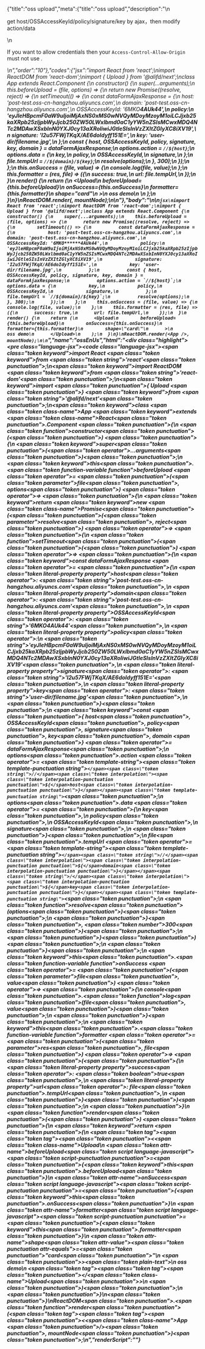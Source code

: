 {"title":"oss upload","meta":{"title":"oss upload","description":"\n<p>get host/OSSAccessKeyId/policy/signature/key by ajax，then modify action/data</p>\n<p>If you want to allow credentials then your <code>Access-Control-Allow-Origin</code> must not use <code>*</code>.</p>\n","order":"10"},"codes":{"jsx":"import React from 'react';\nimport ReactDOM from 'react-dom';\nimport { Upload } from '@alifd/next';\nclass App extends React.Component {\n  constructor() {\n    super(...arguments);\n    this.beforeUpload = (file, options) => {\n      return new Promise((resolve, reject) => {\n        setTimeout(() => {\n          const dataFormAjaxResponse = {\n            host: 'post-test.oss-cn-hangzhou.aliyuncs.com',\n            domain: 'post-test.oss-cn-hangzhou.aliyuncs.com',\n            OSSAccessKeyId: '6MKO******4AUk44',\n            policy:\n              'eyJleHBpcmF0aW9uIjoiMjAxNS0xMS0wNVQyMDoyMzoyM1oiLCJjxb25kaXRpb25zIjpbWyJjcb250ZW50LWxlbmd0aC1yYW5nZSIsMCwxMDQ4NTc2MDAwXSxbInN0YXJ0cy13aXRoIiwiJGtleSIsInVzZXItZGlyXC8iXV19',\n            signature: 'I2u57FWjTKqX/AE6doIdyff151E=',\n            key: 'user-dir/filename.jpg',\n          };\n          const { host, OSSAccessKeyId, policy, signature, key, domain } = dataFormAjaxResponse;\n          options.action = `//${host}`;\n          options.data = {\n            key,\n            policy,\n            OSSAccessKeyId,\n            signature,\n          };\n          file.tempUrl = `//${domain}/${key}`;\n          resolve(options);\n        }, 300);\n      });\n    };\n    this.onSuccess = (file, value) => {\n      console.log(file, value);\n    };\n    this.formatter = (res, file) => ({\n      success: true,\n      url: file.tempUrl,\n    });\n  }\n  render() {\n    return (\n      <Upload\n        beforeUpload={this.beforeUpload}\n        onSuccess={this.onSuccess}\n        formatter={this.formatter}\n        shape=\"card\"\n      >\n        oss demo\n      </Upload>\n    );\n  }\n}\nReactDOM.render(<App />, mountNode);\n\n"},"body":"\n\n````jsx\nimport React from 'react';\nimport ReactDOM from 'react-dom';\nimport { Upload } from '@alifd/next';\nclass App extends React.Component {\n  constructor() {\n    super(...arguments);\n    this.beforeUpload = (file, options) => {\n      return new Promise((resolve, reject) => {\n        setTimeout(() => {\n          const dataFormAjaxResponse = {\n            host: 'post-test.oss-cn-hangzhou.aliyuncs.com',\n            domain: 'post-test.oss-cn-hangzhou.aliyuncs.com',\n            OSSAccessKeyId: '6MKO******4AUk44',\n            policy:\n              'eyJleHBpcmF0aW9uIjoiMjAxNS0xMS0wNVQyMDoyMzoyM1oiLCJjxb25kaXRpb25zIjpbWyJjcb250ZW50LWxlbmd0aC1yYW5nZSIsMCwxMDQ4NTc2MDAwXSxbInN0YXJ0cy13aXRoIiwiJGtleSIsInVzZXItZGlyXC8iXV19',\n            signature: 'I2u57FWjTKqX/AE6doIdyff151E=',\n            key: 'user-dir/filename.jpg',\n          };\n          const { host, OSSAccessKeyId, policy, signature, key, domain } = dataFormAjaxResponse;\n          options.action = `//${host}`;\n          options.data = {\n            key,\n            policy,\n            OSSAccessKeyId,\n            signature,\n          };\n          file.tempUrl = `//${domain}/${key}`;\n          resolve(options);\n        }, 300);\n      });\n    };\n    this.onSuccess = (file, value) => {\n      console.log(file, value);\n    };\n    this.formatter = (res, file) => ({\n      success: true,\n      url: file.tempUrl,\n    });\n  }\n  render() {\n    return (\n      <Upload\n        beforeUpload={this.beforeUpload}\n        onSuccess={this.onSuccess}\n        formatter={this.formatter}\n        shape=\"card\"\n      >\n        oss demo\n      </Upload>\n    );\n  }\n}\nReactDOM.render(<App />, mountNode);\n\n````","name":"ossEnUs","html":"<script>(function(){var __create = Object.create;\nvar __defProp = Object.defineProperty;\nvar __getOwnPropDesc = Object.getOwnPropertyDescriptor;\nvar __getOwnPropNames = Object.getOwnPropertyNames;\nvar __getProtoOf = Object.getPrototypeOf;\nvar __hasOwnProp = Object.prototype.hasOwnProperty;\nvar __copyProps = (to, from, except, desc) => {\n  if (from && typeof from === \"object\" || typeof from === \"function\") {\n    for (let key of __getOwnPropNames(from))\n      if (!__hasOwnProp.call(to, key) && key !== except)\n        __defProp(to, key, { get: () => from[key], enumerable: !(desc = __getOwnPropDesc(from, key)) || desc.enumerable });\n  }\n  return to;\n};\nvar __toESM = (mod, isNodeMode, target) => (target = mod != null ? __create(__getProtoOf(mod)) : {}, __copyProps(\n  // If the importer is in node compatibility mode or this is not an ESM\n  // file that has been converted to a CommonJS file using a Babel-\n  // compatible transform (i.e. \"__esModule\" has not been set), then set\n  // \"default\" to the CommonJS \"module.exports\" for node compatibility.\n  isNodeMode || !mod || !mod.__esModule ? __defProp(target, \"default\", { value: mod, enumerable: true }) : target,\n  mod\n));\nvar import_react = __toESM(require(\"react\"));\nvar import_react_dom = __toESM(require(\"react-dom\"));\nvar import_next = require(\"@alifd/next\");\nclass App extends import_react.default.Component {\n  constructor() {\n    super(...arguments);\n    this.beforeUpload = (file, options) => {\n      return new Promise((resolve, reject) => {\n        setTimeout(() => {\n          const dataFormAjaxResponse = {\n            host: \"post-test.oss-cn-hangzhou.aliyuncs.com\",\n            domain: \"post-test.oss-cn-hangzhou.aliyuncs.com\",\n            OSSAccessKeyId: \"6MKO******4AUk44\",\n            policy: \"eyJleHBpcmF0aW9uIjoiMjAxNS0xMS0wNVQyMDoyMzoyM1oiLCJjxb25kaXRpb25zIjpbWyJjcb250ZW50LWxlbmd0aC1yYW5nZSIsMCwxMDQ4NTc2MDAwXSxbInN0YXJ0cy13aXRoIiwiJGtleSIsInVzZXItZGlyXC8iXV19\",\n            signature: \"I2u57FWjTKqX/AE6doIdyff151E=\",\n            key: \"user-dir/filename.jpg\"\n          };\n          const { host, OSSAccessKeyId, policy, signature, key, domain } = dataFormAjaxResponse;\n          options.action = `//${host}`;\n          options.data = {\n            key,\n            policy,\n            OSSAccessKeyId,\n            signature\n          };\n          file.tempUrl = `//${domain}/${key}`;\n          resolve(options);\n        }, 300);\n      });\n    };\n    this.onSuccess = (file, value) => {\n      console.log(file, value);\n    };\n    this.formatter = (res, file) => ({\n      success: true,\n      url: file.tempUrl\n    });\n  }\n  render() {\n    return /* @__PURE__ */ import_react.default.createElement(\n      import_next.Upload,\n      {\n        beforeUpload: this.beforeUpload,\n        onSuccess: this.onSuccess,\n        formatter: this.formatter,\n        shape: \"card\"\n      },\n      \"oss demo\"\n    );\n  }\n}\nimport_react_dom.default.render(/* @__PURE__ */ import_react.default.createElement(App, null), mountNode);\n})()</script><div class=\"highlight\"><pre class=\"language-jsx\"><code class=\"language-jsx\"><span class=\"token keyword\">import</span> React <span class=\"token keyword\">from</span> <span class=\"token string\">'react'</span><span class=\"token punctuation\">;</span>\n<span class=\"token keyword\">import</span> ReactDOM <span class=\"token keyword\">from</span> <span class=\"token string\">'react-dom'</span><span class=\"token punctuation\">;</span>\n<span class=\"token keyword\">import</span> <span class=\"token punctuation\">{</span> Upload <span class=\"token punctuation\">}</span> <span class=\"token keyword\">from</span> <span class=\"token string\">'@alifd/next'</span><span class=\"token punctuation\">;</span>\n<span class=\"token keyword\">class</span> <span class=\"token class-name\">App</span> <span class=\"token keyword\">extends</span> <span class=\"token class-name\">React<span class=\"token punctuation\">.</span>Component</span> <span class=\"token punctuation\">{</span>\n  <span class=\"token function\">constructor</span><span class=\"token punctuation\">(</span><span class=\"token punctuation\">)</span> <span class=\"token punctuation\">{</span>\n    <span class=\"token keyword\">super</span><span class=\"token punctuation\">(</span><span class=\"token operator\">...</span>arguments<span class=\"token punctuation\">)</span><span class=\"token punctuation\">;</span>\n    <span class=\"token keyword\">this</span><span class=\"token punctuation\">.</span><span class=\"token function-variable function\">beforeUpload</span> <span class=\"token operator\">=</span> <span class=\"token punctuation\">(</span><span class=\"token parameter\">file<span class=\"token punctuation\">,</span> options</span><span class=\"token punctuation\">)</span> <span class=\"token operator\">=></span> <span class=\"token punctuation\">{</span>\n      <span class=\"token keyword\">return</span> <span class=\"token keyword\">new</span> <span class=\"token class-name\">Promise</span><span class=\"token punctuation\">(</span><span class=\"token punctuation\">(</span><span class=\"token parameter\">resolve<span class=\"token punctuation\">,</span> reject</span><span class=\"token punctuation\">)</span> <span class=\"token operator\">=></span> <span class=\"token punctuation\">{</span>\n        <span class=\"token function\">setTimeout</span><span class=\"token punctuation\">(</span><span class=\"token punctuation\">(</span><span class=\"token punctuation\">)</span> <span class=\"token operator\">=></span> <span class=\"token punctuation\">{</span>\n          <span class=\"token keyword\">const</span> dataFormAjaxResponse <span class=\"token operator\">=</span> <span class=\"token punctuation\">{</span>\n            <span class=\"token literal-property property\">host</span><span class=\"token operator\">:</span> <span class=\"token string\">'post-test.oss-cn-hangzhou.aliyuncs.com'</span><span class=\"token punctuation\">,</span>\n            <span class=\"token literal-property property\">domain</span><span class=\"token operator\">:</span> <span class=\"token string\">'post-test.oss-cn-hangzhou.aliyuncs.com'</span><span class=\"token punctuation\">,</span>\n            <span class=\"token literal-property property\">OSSAccessKeyId</span><span class=\"token operator\">:</span> <span class=\"token string\">'6MKO******4AUk44'</span><span class=\"token punctuation\">,</span>\n            <span class=\"token literal-property property\">policy</span><span class=\"token operator\">:</span>\n              <span class=\"token string\">'eyJleHBpcmF0aW9uIjoiMjAxNS0xMS0wNVQyMDoyMzoyM1oiLCJjxb25kaXRpb25zIjpbWyJjcb250ZW50LWxlbmd0aC1yYW5nZSIsMCwxMDQ4NTc2MDAwXSxbInN0YXJ0cy13aXRoIiwiJGtleSIsInVzZXItZGlyXC8iXV19'</span><span class=\"token punctuation\">,</span>\n            <span class=\"token literal-property property\">signature</span><span class=\"token operator\">:</span> <span class=\"token string\">'I2u57FWjTKqX/AE6doIdyff151E='</span><span class=\"token punctuation\">,</span>\n            <span class=\"token literal-property property\">key</span><span class=\"token operator\">:</span> <span class=\"token string\">'user-dir/filename.jpg'</span><span class=\"token punctuation\">,</span>\n          <span class=\"token punctuation\">}</span><span class=\"token punctuation\">;</span>\n          <span class=\"token keyword\">const</span> <span class=\"token punctuation\">{</span> host<span class=\"token punctuation\">,</span> OSSAccessKeyId<span class=\"token punctuation\">,</span> policy<span class=\"token punctuation\">,</span> signature<span class=\"token punctuation\">,</span> key<span class=\"token punctuation\">,</span> domain <span class=\"token punctuation\">}</span> <span class=\"token operator\">=</span> dataFormAjaxResponse<span class=\"token punctuation\">;</span>\n          options<span class=\"token punctuation\">.</span>action <span class=\"token operator\">=</span> <span class=\"token template-string\"><span class=\"token template-punctuation string\">`</span><span class=\"token string\">//</span><span class=\"token interpolation\"><span class=\"token interpolation-punctuation punctuation\">${</span>host<span class=\"token interpolation-punctuation punctuation\">}</span></span><span class=\"token template-punctuation string\">`</span></span><span class=\"token punctuation\">;</span>\n          options<span class=\"token punctuation\">.</span>data <span class=\"token operator\">=</span> <span class=\"token punctuation\">{</span>\n            key<span class=\"token punctuation\">,</span>\n            policy<span class=\"token punctuation\">,</span>\n            OSSAccessKeyId<span class=\"token punctuation\">,</span>\n            signature<span class=\"token punctuation\">,</span>\n          <span class=\"token punctuation\">}</span><span class=\"token punctuation\">;</span>\n          file<span class=\"token punctuation\">.</span>tempUrl <span class=\"token operator\">=</span> <span class=\"token template-string\"><span class=\"token template-punctuation string\">`</span><span class=\"token string\">//</span><span class=\"token interpolation\"><span class=\"token interpolation-punctuation punctuation\">${</span>domain<span class=\"token interpolation-punctuation punctuation\">}</span></span><span class=\"token string\">/</span><span class=\"token interpolation\"><span class=\"token interpolation-punctuation punctuation\">${</span>key<span class=\"token interpolation-punctuation punctuation\">}</span></span><span class=\"token template-punctuation string\">`</span></span><span class=\"token punctuation\">;</span>\n          <span class=\"token function\">resolve</span><span class=\"token punctuation\">(</span>options<span class=\"token punctuation\">)</span><span class=\"token punctuation\">;</span>\n        <span class=\"token punctuation\">}</span><span class=\"token punctuation\">,</span> <span class=\"token number\">300</span><span class=\"token punctuation\">)</span><span class=\"token punctuation\">;</span>\n      <span class=\"token punctuation\">}</span><span class=\"token punctuation\">)</span><span class=\"token punctuation\">;</span>\n    <span class=\"token punctuation\">}</span><span class=\"token punctuation\">;</span>\n    <span class=\"token keyword\">this</span><span class=\"token punctuation\">.</span><span class=\"token function-variable function\">onSuccess</span> <span class=\"token operator\">=</span> <span class=\"token punctuation\">(</span><span class=\"token parameter\">file<span class=\"token punctuation\">,</span> value</span><span class=\"token punctuation\">)</span> <span class=\"token operator\">=></span> <span class=\"token punctuation\">{</span>\n      console<span class=\"token punctuation\">.</span><span class=\"token function\">log</span><span class=\"token punctuation\">(</span>file<span class=\"token punctuation\">,</span> value<span class=\"token punctuation\">)</span><span class=\"token punctuation\">;</span>\n    <span class=\"token punctuation\">}</span><span class=\"token punctuation\">;</span>\n    <span class=\"token keyword\">this</span><span class=\"token punctuation\">.</span><span class=\"token function-variable function\">formatter</span> <span class=\"token operator\">=</span> <span class=\"token punctuation\">(</span><span class=\"token parameter\">res<span class=\"token punctuation\">,</span> file</span><span class=\"token punctuation\">)</span> <span class=\"token operator\">=></span> <span class=\"token punctuation\">(</span><span class=\"token punctuation\">{</span>\n      <span class=\"token literal-property property\">success</span><span class=\"token operator\">:</span> <span class=\"token boolean\">true</span><span class=\"token punctuation\">,</span>\n      <span class=\"token literal-property property\">url</span><span class=\"token operator\">:</span> file<span class=\"token punctuation\">.</span>tempUrl<span class=\"token punctuation\">,</span>\n    <span class=\"token punctuation\">}</span><span class=\"token punctuation\">)</span><span class=\"token punctuation\">;</span>\n  <span class=\"token punctuation\">}</span>\n  <span class=\"token function\">render</span><span class=\"token punctuation\">(</span><span class=\"token punctuation\">)</span> <span class=\"token punctuation\">{</span>\n    <span class=\"token keyword\">return</span> <span class=\"token punctuation\">(</span>\n      <span class=\"token tag\"><span class=\"token tag\"><span class=\"token punctuation\">&lt;</span><span class=\"token class-name\">Upload</span></span>\n        <span class=\"token attr-name\">beforeUpload</span><span class=\"token script language-javascript\"><span class=\"token script-punctuation punctuation\">=</span><span class=\"token punctuation\">{</span><span class=\"token keyword\">this</span><span class=\"token punctuation\">.</span>beforeUpload<span class=\"token punctuation\">}</span></span>\n        <span class=\"token attr-name\">onSuccess</span><span class=\"token script language-javascript\"><span class=\"token script-punctuation punctuation\">=</span><span class=\"token punctuation\">{</span><span class=\"token keyword\">this</span><span class=\"token punctuation\">.</span>onSuccess<span class=\"token punctuation\">}</span></span>\n        <span class=\"token attr-name\">formatter</span><span class=\"token script language-javascript\"><span class=\"token script-punctuation punctuation\">=</span><span class=\"token punctuation\">{</span><span class=\"token keyword\">this</span><span class=\"token punctuation\">.</span>formatter<span class=\"token punctuation\">}</span></span>\n        <span class=\"token attr-name\">shape</span><span class=\"token attr-value\"><span class=\"token punctuation attr-equals\">=</span><span class=\"token punctuation\">\"</span>card<span class=\"token punctuation\">\"</span></span>\n      <span class=\"token punctuation\">></span></span><span class=\"token plain-text\">\n        oss demo\n      </span><span class=\"token tag\"><span class=\"token tag\"><span class=\"token punctuation\">&lt;/</span><span class=\"token class-name\">Upload</span></span><span class=\"token punctuation\">></span></span>\n    <span class=\"token punctuation\">)</span><span class=\"token punctuation\">;</span>\n  <span class=\"token punctuation\">}</span>\n<span class=\"token punctuation\">}</span>\nReactDOM<span class=\"token punctuation\">.</span><span class=\"token function\">render</span><span class=\"token punctuation\">(</span><span class=\"token tag\"><span class=\"token tag\"><span class=\"token punctuation\">&lt;</span><span class=\"token class-name\">App</span></span> <span class=\"token punctuation\">/></span></span><span class=\"token punctuation\">,</span> mountNode<span class=\"token punctuation\">)</span><span class=\"token punctuation\">;</span>\n</code></pre></div>","renderScript":"<script>(function(){var __create = Object.create;\nvar __defProp = Object.defineProperty;\nvar __getOwnPropDesc = Object.getOwnPropertyDescriptor;\nvar __getOwnPropNames = Object.getOwnPropertyNames;\nvar __getProtoOf = Object.getPrototypeOf;\nvar __hasOwnProp = Object.prototype.hasOwnProperty;\nvar __copyProps = (to, from, except, desc) => {\n  if (from && typeof from === \"object\" || typeof from === \"function\") {\n    for (let key of __getOwnPropNames(from))\n      if (!__hasOwnProp.call(to, key) && key !== except)\n        __defProp(to, key, { get: () => from[key], enumerable: !(desc = __getOwnPropDesc(from, key)) || desc.enumerable });\n  }\n  return to;\n};\nvar __toESM = (mod, isNodeMode, target) => (target = mod != null ? __create(__getProtoOf(mod)) : {}, __copyProps(\n  // If the importer is in node compatibility mode or this is not an ESM\n  // file that has been converted to a CommonJS file using a Babel-\n  // compatible transform (i.e. \"__esModule\" has not been set), then set\n  // \"default\" to the CommonJS \"module.exports\" for node compatibility.\n  isNodeMode || !mod || !mod.__esModule ? __defProp(target, \"default\", { value: mod, enumerable: true }) : target,\n  mod\n));\nvar import_react_live = require(\"react-live\");\nvar import_next = require(\"@alifd/next\");\nvar import_react = __toESM(require(\"react\"));\nvar import_react_dom = __toESM(require(\"react-dom\"));\nvar import_next2 = require(\"@alifd/next\");\nwindow.demoNames.push(\"ossEnUs\");\nwindow.ossEnUsRenderScript = function ossEnUsRenderScript2(liveDemo) {\n  var mountNode = document.getElementById(\"ossEnUs-mount\");\n  if (liveDemo === \"false\") {\n    document.getElementById(\"ossEnUs-body\").innerHTML = `<pre class=\"language-jsx\"><code class=\"language-jsx\"><span class=\"token keyword\">import</span> React <span class=\"token keyword\">from</span> <span class=\"token string\">'react'</span><span class=\"token punctuation\">;</span>\n<span class=\"token keyword\">import</span> ReactDOM <span class=\"token keyword\">from</span> <span class=\"token string\">'react-dom'</span><span class=\"token punctuation\">;</span>\n<span class=\"token keyword\">import</span> <span class=\"token punctuation\">{</span> Upload <span class=\"token punctuation\">}</span> <span class=\"token keyword\">from</span> <span class=\"token string\">'@alifd/next'</span><span class=\"token punctuation\">;</span>\n<span class=\"token keyword\">class</span> <span class=\"token class-name\">App</span> <span class=\"token keyword\">extends</span> <span class=\"token class-name\">React<span class=\"token punctuation\">.</span>Component</span> <span class=\"token punctuation\">{</span>\n  <span class=\"token function\">constructor</span><span class=\"token punctuation\">(</span><span class=\"token punctuation\">)</span> <span class=\"token punctuation\">{</span>\n    <span class=\"token keyword\">super</span><span class=\"token punctuation\">(</span><span class=\"token operator\">...</span>arguments<span class=\"token punctuation\">)</span><span class=\"token punctuation\">;</span>\n    <span class=\"token keyword\">this</span><span class=\"token punctuation\">.</span><span class=\"token function-variable function\">beforeUpload</span> <span class=\"token operator\">=</span> <span class=\"token punctuation\">(</span><span class=\"token parameter\">file<span class=\"token punctuation\">,</span> options</span><span class=\"token punctuation\">)</span> <span class=\"token operator\">=></span> <span class=\"token punctuation\">{</span>\n      <span class=\"token keyword\">return</span> <span class=\"token keyword\">new</span> <span class=\"token class-name\">Promise</span><span class=\"token punctuation\">(</span><span class=\"token punctuation\">(</span><span class=\"token parameter\">resolve<span class=\"token punctuation\">,</span> reject</span><span class=\"token punctuation\">)</span> <span class=\"token operator\">=></span> <span class=\"token punctuation\">{</span>\n        <span class=\"token function\">setTimeout</span><span class=\"token punctuation\">(</span><span class=\"token punctuation\">(</span><span class=\"token punctuation\">)</span> <span class=\"token operator\">=></span> <span class=\"token punctuation\">{</span>\n          <span class=\"token keyword\">const</span> dataFormAjaxResponse <span class=\"token operator\">=</span> <span class=\"token punctuation\">{</span>\n            <span class=\"token literal-property property\">host</span><span class=\"token operator\">:</span> <span class=\"token string\">'post-test.oss-cn-hangzhou.aliyuncs.com'</span><span class=\"token punctuation\">,</span>\n            <span class=\"token literal-property property\">domain</span><span class=\"token operator\">:</span> <span class=\"token string\">'post-test.oss-cn-hangzhou.aliyuncs.com'</span><span class=\"token punctuation\">,</span>\n            <span class=\"token literal-property property\">OSSAccessKeyId</span><span class=\"token operator\">:</span> <span class=\"token string\">'6MKO******4AUk44'</span><span class=\"token punctuation\">,</span>\n            <span class=\"token literal-property property\">policy</span><span class=\"token operator\">:</span>\n              <span class=\"token string\">'eyJleHBpcmF0aW9uIjoiMjAxNS0xMS0wNVQyMDoyMzoyM1oiLCJjxb25kaXRpb25zIjpbWyJjcb250ZW50LWxlbmd0aC1yYW5nZSIsMCwxMDQ4NTc2MDAwXSxbInN0YXJ0cy13aXRoIiwiJGtleSIsInVzZXItZGlyXC8iXV19'</span><span class=\"token punctuation\">,</span>\n            <span class=\"token literal-property property\">signature</span><span class=\"token operator\">:</span> <span class=\"token string\">'I2u57FWjTKqX/AE6doIdyff151E='</span><span class=\"token punctuation\">,</span>\n            <span class=\"token literal-property property\">key</span><span class=\"token operator\">:</span> <span class=\"token string\">'user-dir/filename.jpg'</span><span class=\"token punctuation\">,</span>\n          <span class=\"token punctuation\">}</span><span class=\"token punctuation\">;</span>\n          <span class=\"token keyword\">const</span> <span class=\"token punctuation\">{</span> host<span class=\"token punctuation\">,</span> OSSAccessKeyId<span class=\"token punctuation\">,</span> policy<span class=\"token punctuation\">,</span> signature<span class=\"token punctuation\">,</span> key<span class=\"token punctuation\">,</span> domain <span class=\"token punctuation\">}</span> <span class=\"token operator\">=</span> dataFormAjaxResponse<span class=\"token punctuation\">;</span>\n          options<span class=\"token punctuation\">.</span>action <span class=\"token operator\">=</span> <span class=\"token template-string\"><span class=\"token template-punctuation string\">{backquote}</span><span class=\"token string\">//</span><span class=\"token interpolation\"><span class=\"token interpolation-punctuation punctuation\">{dollar}{</span>host<span class=\"token interpolation-punctuation punctuation\">}</span></span><span class=\"token template-punctuation string\">{backquote}</span></span><span class=\"token punctuation\">;</span>\n          options<span class=\"token punctuation\">.</span>data <span class=\"token operator\">=</span> <span class=\"token punctuation\">{</span>\n            key<span class=\"token punctuation\">,</span>\n            policy<span class=\"token punctuation\">,</span>\n            OSSAccessKeyId<span class=\"token punctuation\">,</span>\n            signature<span class=\"token punctuation\">,</span>\n          <span class=\"token punctuation\">}</span><span class=\"token punctuation\">;</span>\n          file<span class=\"token punctuation\">.</span>tempUrl <span class=\"token operator\">=</span> <span class=\"token template-string\"><span class=\"token template-punctuation string\">{backquote}</span><span class=\"token string\">//</span><span class=\"token interpolation\"><span class=\"token interpolation-punctuation punctuation\">{dollar}{</span>domain<span class=\"token interpolation-punctuation punctuation\">}</span></span><span class=\"token string\">/</span><span class=\"token interpolation\"><span class=\"token interpolation-punctuation punctuation\">{dollar}{</span>key<span class=\"token interpolation-punctuation punctuation\">}</span></span><span class=\"token template-punctuation string\">{backquote}</span></span><span class=\"token punctuation\">;</span>\n          <span class=\"token function\">resolve</span><span class=\"token punctuation\">(</span>options<span class=\"token punctuation\">)</span><span class=\"token punctuation\">;</span>\n        <span class=\"token punctuation\">}</span><span class=\"token punctuation\">,</span> <span class=\"token number\">300</span><span class=\"token punctuation\">)</span><span class=\"token punctuation\">;</span>\n      <span class=\"token punctuation\">}</span><span class=\"token punctuation\">)</span><span class=\"token punctuation\">;</span>\n    <span class=\"token punctuation\">}</span><span class=\"token punctuation\">;</span>\n    <span class=\"token keyword\">this</span><span class=\"token punctuation\">.</span><span class=\"token function-variable function\">onSuccess</span> <span class=\"token operator\">=</span> <span class=\"token punctuation\">(</span><span class=\"token parameter\">file<span class=\"token punctuation\">,</span> value</span><span class=\"token punctuation\">)</span> <span class=\"token operator\">=></span> <span class=\"token punctuation\">{</span>\n      console<span class=\"token punctuation\">.</span><span class=\"token function\">log</span><span class=\"token punctuation\">(</span>file<span class=\"token punctuation\">,</span> value<span class=\"token punctuation\">)</span><span class=\"token punctuation\">;</span>\n    <span class=\"token punctuation\">}</span><span class=\"token punctuation\">;</span>\n    <span class=\"token keyword\">this</span><span class=\"token punctuation\">.</span><span class=\"token function-variable function\">formatter</span> <span class=\"token operator\">=</span> <span class=\"token punctuation\">(</span><span class=\"token parameter\">res<span class=\"token punctuation\">,</span> file</span><span class=\"token punctuation\">)</span> <span class=\"token operator\">=></span> <span class=\"token punctuation\">(</span><span class=\"token punctuation\">{</span>\n      <span class=\"token literal-property property\">success</span><span class=\"token operator\">:</span> <span class=\"token boolean\">true</span><span class=\"token punctuation\">,</span>\n      <span class=\"token literal-property property\">url</span><span class=\"token operator\">:</span> file<span class=\"token punctuation\">.</span>tempUrl<span class=\"token punctuation\">,</span>\n    <span class=\"token punctuation\">}</span><span class=\"token punctuation\">)</span><span class=\"token punctuation\">;</span>\n  <span class=\"token punctuation\">}</span>\n  <span class=\"token function\">render</span><span class=\"token punctuation\">(</span><span class=\"token punctuation\">)</span> <span class=\"token punctuation\">{</span>\n    <span class=\"token keyword\">return</span> <span class=\"token punctuation\">(</span>\n      <span class=\"token tag\"><span class=\"token tag\"><span class=\"token punctuation\">&lt;</span><span class=\"token class-name\">Upload</span></span>\n        <span class=\"token attr-name\">beforeUpload</span><span class=\"token script language-javascript\"><span class=\"token script-punctuation punctuation\">=</span><span class=\"token punctuation\">{</span><span class=\"token keyword\">this</span><span class=\"token punctuation\">.</span>beforeUpload<span class=\"token punctuation\">}</span></span>\n        <span class=\"token attr-name\">onSuccess</span><span class=\"token script language-javascript\"><span class=\"token script-punctuation punctuation\">=</span><span class=\"token punctuation\">{</span><span class=\"token keyword\">this</span><span class=\"token punctuation\">.</span>onSuccess<span class=\"token punctuation\">}</span></span>\n        <span class=\"token attr-name\">formatter</span><span class=\"token script language-javascript\"><span class=\"token script-punctuation punctuation\">=</span><span class=\"token punctuation\">{</span><span class=\"token keyword\">this</span><span class=\"token punctuation\">.</span>formatter<span class=\"token punctuation\">}</span></span>\n        <span class=\"token attr-name\">shape</span><span class=\"token attr-value\"><span class=\"token punctuation attr-equals\">=</span><span class=\"token punctuation\">\"</span>card<span class=\"token punctuation\">\"</span></span>\n      <span class=\"token punctuation\">></span></span><span class=\"token plain-text\">\n        oss demo\n      </span><span class=\"token tag\"><span class=\"token tag\"><span class=\"token punctuation\">&lt;/</span><span class=\"token class-name\">Upload</span></span><span class=\"token punctuation\">></span></span>\n    <span class=\"token punctuation\">)</span><span class=\"token punctuation\">;</span>\n  <span class=\"token punctuation\">}</span>\n<span class=\"token punctuation\">}</span>\nReactDOM<span class=\"token punctuation\">.</span><span class=\"token function\">render</span><span class=\"token punctuation\">(</span><span class=\"token tag\"><span class=\"token tag\"><span class=\"token punctuation\">&lt;</span><span class=\"token class-name\">App</span></span> <span class=\"token punctuation\">/></span></span><span class=\"token punctuation\">,</span> mountNode<span class=\"token punctuation\">)</span><span class=\"token punctuation\">;</span>\n\n</code></pre>\n`.replace(/{backquote}/g, \"`\").replace(/{dollar}/g, \"$\");\n    class App extends import_react.default.Component {\n      constructor() {\n        super(...arguments);\n        this.beforeUpload = (file, options) => {\n          return new Promise((resolve, reject) => {\n            setTimeout(() => {\n              const dataFormAjaxResponse = {\n                host: \"post-test.oss-cn-hangzhou.aliyuncs.com\",\n                domain: \"post-test.oss-cn-hangzhou.aliyuncs.com\",\n                OSSAccessKeyId: \"6MKO******4AUk44\",\n                policy: \"eyJleHBpcmF0aW9uIjoiMjAxNS0xMS0wNVQyMDoyMzoyM1oiLCJjxb25kaXRpb25zIjpbWyJjcb250ZW50LWxlbmd0aC1yYW5nZSIsMCwxMDQ4NTc2MDAwXSxbInN0YXJ0cy13aXRoIiwiJGtleSIsInVzZXItZGlyXC8iXV19\",\n                signature: \"I2u57FWjTKqX/AE6doIdyff151E=\",\n                key: \"user-dir/filename.jpg\"\n              };\n              const { host, OSSAccessKeyId, policy, signature, key, domain } = dataFormAjaxResponse;\n              options.action = `//${host}`;\n              options.data = {\n                key,\n                policy,\n                OSSAccessKeyId,\n                signature\n              };\n              file.tempUrl = `//${domain}/${key}`;\n              resolve(options);\n            }, 300);\n          });\n        };\n        this.onSuccess = (file, value) => {\n          console.log(file, value);\n        };\n        this.formatter = (res, file) => ({\n          success: true,\n          url: file.tempUrl\n        });\n      }\n      render() {\n        return /* @__PURE__ */ import_react.default.createElement(\n          import_next2.Upload,\n          {\n            beforeUpload: this.beforeUpload,\n            onSuccess: this.onSuccess,\n            formatter: this.formatter,\n            shape: \"card\"\n          },\n          \"oss demo\"\n        );\n      }\n    }\n    import_react_dom.default.render(/* @__PURE__ */ import_react.default.createElement(App, null), mountNode);\n    return;\n  }\n  const ossEnUsLiveScript = `\n\n\nclass App extends React.Component {\n  constructor() {\n    super(...arguments);\n    this.beforeUpload = (file, options) => {\n      return new Promise((resolve, reject) => {\n        setTimeout(() => {\n          const dataFormAjaxResponse = {\n            host: 'post-test.oss-cn-hangzhou.aliyuncs.com',\n            domain: 'post-test.oss-cn-hangzhou.aliyuncs.com',\n            OSSAccessKeyId: '6MKO******4AUk44',\n            policy:\n              'eyJleHBpcmF0aW9uIjoiMjAxNS0xMS0wNVQyMDoyMzoyM1oiLCJjxb25kaXRpb25zIjpbWyJjcb250ZW50LWxlbmd0aC1yYW5nZSIsMCwxMDQ4NTc2MDAwXSxbInN0YXJ0cy13aXRoIiwiJGtleSIsInVzZXItZGlyXC8iXV19',\n            signature: 'I2u57FWjTKqX/AE6doIdyff151E=',\n            key: 'user-dir/filename.jpg',\n          };\n          const { host, OSSAccessKeyId, policy, signature, key, domain } = dataFormAjaxResponse;\n          options.action = \\`//\\${host}\\`;\n          options.data = {\n            key,\n            policy,\n            OSSAccessKeyId,\n            signature,\n          };\n          file.tempUrl = \\`//\\${domain}/\\${key}\\`;\n          resolve(options);\n        }, 300);\n      });\n    };\n    this.onSuccess = (file, value) => {\n      console.log(file, value);\n    };\n    this.formatter = (res, file) => ({\n      success: true,\n      url: file.tempUrl,\n    });\n  }\n  render() {\n    return (\n      <Upload\n        beforeUpload={this.beforeUpload}\n        onSuccess={this.onSuccess}\n        formatter={this.formatter}\n        shape=\"card\"\n      >\n        oss demo\n      </Upload>\n    );\n  }\n}\nReactDOM.render(<App />, mountNode);\n`;\n  const emptyTheme = {\n    plain: {},\n    styles: [\n      {\n        types: [],\n        styles: {}\n      }\n    ]\n  };\n  function renderAfter() {\n    import_react_dom.default.render(\n      /* @__PURE__ */ import_react.default.createElement(\n        import_next.Balloon.Tooltip,\n        {\n          align: \"t\",\n          style: { maxWidth: 320 },\n          trigger: /* @__PURE__ */ import_react.default.createElement(\n            \"div\",\n            {\n              dangerouslySetInnerHTML: {\n                __html: `<pre class=\"language-jsx\"><code class=\"language-jsx\"><span class=\"token keyword\">import</span> React <span class=\"token keyword\">from</span> <span class=\"token string\">'react'</span><span class=\"token punctuation\">;</span>\n<span class=\"token keyword\">import</span> ReactDOM <span class=\"token keyword\">from</span> <span class=\"token string\">'react-dom'</span><span class=\"token punctuation\">;</span>\n<span class=\"token keyword\">import</span> <span class=\"token punctuation\">{</span> Upload <span class=\"token punctuation\">}</span> <span class=\"token keyword\">from</span> <span class=\"token string\">'@alifd/next'</span><span class=\"token punctuation\">;</span>\n</code></pre>\n`\n              }\n            }\n          )\n        },\n        \"\\u7F16\\u8F91\\u6A21\\u5F0F\\u6682\\u4E0D\\u652F\\u6301\\u4FEE\\u6539\\u4F9D\\u8D56\\u5F15\\u5165\"\n      ),\n      document.getElementById(\"ossEnUs-live-import\")\n    );\n  }\n  class LiveRenderer extends import_react.default.Component {\n    constructor(props) {\n      super(props);\n      this.onBlur = () => {\n        const time = (/* @__PURE__ */ new Date()).getTime();\n        window.top.postMessage({\n          type: \"ReactLiveEdit\",\n          from: \"demo\",\n          body: { name: \"ossEnUs\", component: \"Upload\", time }\n        }, \"*\");\n      };\n    }\n    componentDidMount() {\n      renderAfter();\n    }\n    render() {\n      return /* @__PURE__ */ import_react.default.createElement(\n        import_react_live.LiveProvider,\n        {\n          code: ossEnUsLiveScript,\n          scope: { React: import_react.default, ReactDOM: import_react_dom.default, Upload: import_next2.Upload, mountNode },\n          noInline: true\n        },\n        /* @__PURE__ */ import_react.default.createElement(\"div\", { id: \"ossEnUs-live-editor\" }, /* @__PURE__ */ import_react.default.createElement(import_react_live.LiveError, { id: \"ossEnUs-live-error\", className: \"react-live-error\" }), /* @__PURE__ */ import_react.default.createElement(\"div\", { id: \"ossEnUs-live-import\" }), /* @__PURE__ */ import_react.default.createElement(\"div\", { id: \"ossEnUs-live-body\", className: \"react-live-body\" }, /* @__PURE__ */ import_react.default.createElement(import_react_live.LiveEditor, { theme: emptyTheme, onBlur: this.onBlur })), /* @__PURE__ */ import_react.default.createElement(\"div\", { id: \"ossEnUs-live-css\" })),\n        /* @__PURE__ */ import_react.default.createElement(import_react_live.LivePreview, null)\n      );\n    }\n  }\n  import_react_dom.default.render(/* @__PURE__ */ import_react.default.createElement(LiveRenderer, null), document.getElementById(\"ossEnUs-body\"));\n  return;\n};\nwindow.renderFuncs.push(ossEnUsRenderScript);\nfunction onRiddleOrCodePenClick(type) {\n  const time = (/* @__PURE__ */ new Date()).getTime();\n  window.top.postMessage({\n    type: \"RiddleOrCodePenClick\",\n    from: \"demo\",\n    body: { name: \"ossEnUs\", component: \"Upload\", type, time }\n  }, \"*\");\n}\nimport_react_dom.default.render(\n  /* @__PURE__ */ import_react.default.createElement(\n    import_next.Balloon.Tooltip,\n    {\n      align: \"b\",\n      style: { maxWidth: 400 },\n      trigger: /* @__PURE__ */ import_react.default.createElement(\"span\", { role: \"img\", className: \"op-icon\", onClick: () => onRiddleOrCodePenClick(\"O2\") }, /* @__PURE__ */ import_react.default.createElement(\"svg\", { viewBox: \"0 0 18 18\", version: \"1.1\" }, /* @__PURE__ */ import_react.default.createElement(\"g\", { id: \"\\u9875\\u9762-1\", stroke: \"none\", \"stroke-width\": \"1\", fill: \"none\", \"fill-rule\": \"evenodd\", \"stroke-opacity\": \"0.45\" }, /* @__PURE__ */ import_react.default.createElement(\"g\", { id: \"\\u7F16\\u7EC4-16\", transform: \"translate(1.000000, 1.031385)\", \"fill-rule\": \"nonzero\", stroke: \"#000000\", \"stroke-width\": \"1\" }, /* @__PURE__ */ import_react.default.createElement(\"path\", { d: \"M7.99320628,15.9864125 C3.58572657,15.9864125 2.27373675e-13,12.400686 2.27373675e-13,7.99320627 C2.27373675e-13,3.58572655 3.58572657,-1.70530257e-13 7.99320628,-1.70530257e-13 C12.400686,-1.70530257e-13 15.9864126,3.58572655 15.9864126,7.99320627 C15.9864126,8.42039157 15.6400618,8.76674238 15.2128765,8.76674238 C14.7856912,8.76674238 14.4393404,8.42039157 14.4393404,7.99320627 C14.4393404,4.43880793 11.5476691,1.54707218 7.99320628,1.54707218 C4.43874348,1.54707218 1.54707218,4.43880793 1.54707218,7.99320627 C1.54707218,11.5476691 4.43874348,14.4393404 7.99320628,14.4393404 C8.43115662,14.4393404 8.86852684,14.3952488 9.29313367,14.3084194 C9.7112944,14.2223635 10.1204305,14.492521 10.2060352,14.9110685 C10.2917043,15.3296804 10.0218692,15.7383653 9.60338611,15.82397 C9.07686588,15.9317494 8.53513277,15.9864125 7.99320628,15.9864125\", id: \"path-2\" }), /* @__PURE__ */ import_react.default.createElement(\"path\", { d: \"M14.8745616,14.4162764 C15.3159789,14.440487 15.5487088,14.6453304 15.5721741,15.0302087 C15.5487088,15.4398955 15.3394443,15.6441411 14.9442844,15.6441411 L11.9445701,15.6441411 C11.5025757,15.6441411 11.2817709,15.4398955 11.2817709,15.0302087 C11.2584018,14.9100526 11.3166804,14.7536303 11.4562221,14.5606432 C11.6420213,14.3439436 11.8279166,14.127244 12.0142928,13.9105444 C12.7817242,13.0680563 13.339795,12.369935 13.6886012,11.8156822 C13.8978657,11.5267494 14.002498,11.2378167 14.002498,10.9488839 C13.9556635,10.5154847 13.746399,10.2751724 13.3746083,10.226552 C13.0024329,10.226552 12.7347936,10.5036285 12.5724598,11.0572835 C12.432918,11.5148932 12.2350015,11.7315928 11.9793834,11.7073822 C11.537389,11.7073822 11.3167766,11.4906827 11.3167766,11.0572835 C11.4176783,9.98807895 11.9602374,9.32514076 12.9424518,9.05442834 C13.5415272,8.88931453 14.2250594,9.11615024 14.4346419,9.22243967 C15.0292798,9.52400928 15.3502647,10.075465 15.3976267,10.8766507 C15.3976267,11.5510596 14.8744655,12.5019474 13.8280468,13.7300113 C13.5489633,14.0674648 13.3625871,14.2960206 13.2698799,14.4162764 L14.8745616,14.4162764 Z\", id: \"path-7\" })))))\n    },\n    /* @__PURE__ */ import_react.default.createElement(\"span\", null, \"\\u5728O2\\u4E2D\\u6253\\u5F00\")\n  ),\n  document.getElementById(\"ossEnUs-O2\")\n);\nimport_react_dom.default.render(\n  /* @__PURE__ */ import_react.default.createElement(\n    import_next.Balloon.Tooltip,\n    {\n      align: \"b\",\n      style: { maxWidth: 400 },\n      trigger: /* @__PURE__ */ import_react.default.createElement(\"span\", { role: \"img\", className: \"op-icon\", onClick: () => onRiddleOrCodePenClick(\"CodePen\") }, /* @__PURE__ */ import_react.default.createElement(\"svg\", { viewBox: \"0 0 20 20\", fill: \"currentColor\" }, /* @__PURE__ */ import_react.default.createElement(\n        \"path\",\n        {\n          d: \"M17.7207447,7.0537234 L10.2739362,2.0893617 C10.0952128,1.97021277 9.86223404,1.97021277 9.68404255,2.0893617 L2.23723404,7.0537234 C2.0893617,7.15212766 2.00053191,7.31861702 2.00053191,7.4962766 L2.00053191,12.4606383 C2.00053191,12.6382979 2.0893617,12.8047872 2.23723404,12.9031915 L9.68404255,17.8675532 C9.77340426,17.9271277 9.87606383,17.9569149 9.97925532,17.9569149 C10.0824468,17.9569149 10.1851064,17.9271277 10.2744681,17.8675532 L17.7212766,12.9031915 C17.8691489,12.8047872 17.9579787,12.6382979 17.9579787,12.4606383 L17.9579787,7.4962766 C17.9579787,7.31861702 17.8691489,7.15212766 17.7212766,7.0537234 L17.7207447,7.0537234 Z M9.9787234,11.8218085 L7.2143617,9.9787234 L9.9787234,8.1356383 L12.7430851,9.9787234 L9.9787234,11.8218085 Z M10.5106383,7.21170213 L10.5106383,3.52553191 L16.4664894,7.4962766 L13.7021277,9.3393617 L10.5106383,7.21170213 Z M9.44680851,7.21170213 L6.25531915,9.3393617 L3.49095745,7.4962766 L9.44680851,3.52553191 L9.44680851,7.21170213 Z M5.2962766,9.9787234 L3.06382979,11.4670213 L3.06382979,8.49042553 L5.2962766,9.9787234 Z M6.25531915,10.6180851 L9.44680851,12.7457447 L9.44680851,16.4319149 L3.49095745,12.4611702 L6.25531915,10.6180851 Z M10.5106383,12.7457447 L13.7021277,10.6180851 L16.4664894,12.4611702 L10.5106383,16.4319149 L10.5106383,12.7457447 Z M14.6611702,9.9787234 L16.893617,8.49042553 L16.893617,11.4670213 L14.6611702,9.9787234 Z\"\n        }\n      )))\n    },\n    /* @__PURE__ */ import_react.default.createElement(\"span\", null, \"\\u5728CodePen\\u4E2D\\u6253\\u5F00\")\n  ),\n  document.getElementById(\"ossEnUs-CodePen\")\n);\nimport_react_dom.default.render(\n  /* @__PURE__ */ import_react.default.createElement(\n    import_next.Balloon.Tooltip,\n    {\n      align: \"b\",\n      style: { maxWidth: 400 },\n      trigger: /* @__PURE__ */ import_react.default.createElement(\"span\", { role: \"img\", className: \"op-icon\", onClick: () => onRiddleOrCodePenClick(\"Riddle\") }, /* @__PURE__ */ import_react.default.createElement(\"svg\", { viewBox: \"0 0 20 20\", fill: \"currentColor\" }, /* @__PURE__ */ import_react.default.createElement(\n        \"path\",\n        {\n          d: \"M12.0135981,2 C14.9585189,2 17.345849,4.38716704 17.345849,7.33333333 C17.345849,9.38478693 16.1882418,11.1657179 14.4903288,12.0578577 L17.2084049,16.7658872 C17.2378708,16.8169235 17.2591949,16.8704263 17.2727803,16.9248914 C17.3474476,17.0262914 17.3916465,17.1520943 17.3916465,17.2882205 C17.3916465,17.628088 17.1161295,17.9036051 16.7762619,17.9036051 L2.81174505,17.9048498 C2.75007855,17.9255976 2.68404472,17.9368421 2.61538462,17.9368421 C2.27551708,17.9368421 2,17.661325 2,17.3214575 L2,4.90050552 C2,4.44767651 2.36696407,4.08058607 2.8201909,4.08058607 L2.8201909,4.08058607 L4.598,4.08 L4.59829061,3.64037695 C4.59829061,2.78210363 5.25867561,2.07778272 6.09736436,2.00602116 L6.23871411,2 Z M11.9839597,3.23076923 L6.23745245,3.23076923 C6.01143198,3.23076923 5.82905984,3.41419855 5.82905984,3.64047008 L5.82905984,3.64047008 L5.829,4.08 L11.5615101,4.08058607 C13.3089935,4.08058607 14.7370181,5.4476011 14.8334247,7.17082808 L14.8386124,7.35677655 C14.8386124,9.16616658 13.3721154,10.632967 11.5615101,10.632967 L11.5615101,10.632967 L10.299,10.632 L12.6155561,14.6429723 C12.7020335,14.7927556 12.7183875,14.9637818 12.6748043,15.1180362 C12.6779184,15.1342067 12.6786336,15.1513556 12.6786336,15.1686715 C12.6786336,15.508539 12.4031165,15.7840561 12.063249,15.7840561 L5.39477011,15.7840561 C5.33908357,15.7840561 5.28512459,15.7766596 5.23382202,15.7627953 L5.21367522,15.7639098 L5.21367522,15.7639098 C4.87380768,15.7639098 4.59829061,15.4883927 4.59829061,15.1485252 L4.598,5.323 L3.23076923,5.32307709 L3.23,16.672 L15.733,16.672 L13.0769083,12.0713449 C12.9069827,11.7770252 13.0078241,11.40068 13.3021438,11.2307544 C13.3538063,11.200927 13.4079962,11.1794424 13.4631533,11.1658825 C14.9972153,10.5673738 16.0854701,9.07745387 16.0854701,7.33333333 C16.0854701,5.06705157 14.2491614,3.23076923 11.9839597,3.23076923 L11.9839597,3.23076923 Z M11.7212434,5.32867389 L11.5688942,5.32307709 L5.829,5.323 L5.82905984,11.0261966 C5.82905984,11.0464748 5.83052125,11.0664018 5.83334393,11.0858783 L5.84579569,11.1428571 L5.829,11.142 L5.829,14.553 L11.142,14.553 L8.71393544,10.3467056 C8.54400168,10.0523717 8.64484792,9.67600839 8.93918185,9.50607462 C9.01663814,9.46135521 9.09977514,9.43538787 9.18333591,9.42676402 L9.18350929,9.40512829 L11.5688942,9.40512829 C12.6982428,9.40512829 13.6102561,8.49132999 13.6102561,7.36410269 C13.6102561,6.23662753 12.6963072,5.32307709 11.5688942,5.32307709 Z\"\n        }\n      )))\n    },\n    /* @__PURE__ */ import_react.default.createElement(\"span\", null, \"\\u5728Riddle\\u4E2D\\u6253\\u5F00\")\n  ),\n  document.getElementById(\"ossEnUs-Riddle\")\n);\nimport_react_dom.default.render(\n  /* @__PURE__ */ import_react.default.createElement(\n    import_next.Balloon.Tooltip,\n    {\n      align: \"b\",\n      style: { maxWidth: 320 },\n      trigger: /* @__PURE__ */ import_react.default.createElement(\"span\", { className: \"code-box-code-action\", onClick: () => {\n        import_next.Message.success(\"\\u590D\\u5236\\u6210\\u529F\");\n      } }, /* @__PURE__ */ import_react.default.createElement(\"svg\", { viewBox: \"0 0 20 20\", focusable: \"false\", \"data-icon\": \"snippets\", width: \"20px\", height: \"20px\", fill: \"currentColor\", \"aria-hidden\": \"true\" }, /* @__PURE__ */ import_react.default.createElement(\"path\", { d: \"M15,5 L15,18 L2,18 L2,5 L15,5 Z M14,6 L3,6 L3,17 L14,17 L14,6 Z M18,2 L18,15 L16,15 L16,13.999 L17,14 L17,3 L6,3 L6,4 L5,4 L5,2 L18,2 Z M9,8 L9,11 L12,11 L12,12 L9,12 L9,15 L8,15 L8,12 L5,12 L5,11 L8,11 L8,8 L9,8 Z\" })))\n    },\n    /* @__PURE__ */ import_react.default.createElement(\"span\", null, \"\\u590D\\u5236\\u4EE3\\u7801\")\n  ),\n  document.getElementById(\"ossEnUs-copy-btn\")\n);\nimport_react_dom.default.render(/* @__PURE__ */ import_react.default.createElement(import_react.default.Fragment, null, /* @__PURE__ */ import_react.default.createElement(\n  import_next.Balloon.Tooltip,\n  {\n    align: \"b\",\n    style: { maxWidth: 400 },\n    trigger: /* @__PURE__ */ import_react.default.createElement(\"span\", { id: \"ossEnUs-icon-show\", className: \"code-box-code-action code-expand-icon-show\" }, /* @__PURE__ */ import_react.default.createElement(\"svg\", { alt: \"expand code\", width: \"20px\", height: \"20px\", viewBox: \"0 0 20 20\", fill: \"currentColor\" }, /* @__PURE__ */ import_react.default.createElement(\n      \"path\",\n      {\n        d: \"M14.4307124,13.5667899 L15.1349452,14.276759 L10.7473676,18.6288871 L6.42783259,14.2738791 L7.13782502,13.5696698 L10.7530744,17.2147744 L14.4307124,13.5667899 Z M4.79130753,8.067524 L16.3824174,11.1733525 L16.1235984,12.1392784 L4.53248848,9.03344983 L4.79130753,8.067524 Z M10.8154102,1.57503552 L15.1349452,5.93004351 L14.4249528,6.63425282 L10.809949,2.98914817 L7.13206544,6.6371327 L6.42783259,5.92716363 L10.8154102,1.57503552 Z\",\n        transform: \"translate(10.457453, 10.101961) rotate(90.000000) translate(-10.457453, -10.101961) \"\n      }\n    )))\n  },\n  /* @__PURE__ */ import_react.default.createElement(\"span\", null, \"\\u5C55\\u5F00\\u4EE3\\u7801\", /* @__PURE__ */ import_react.default.createElement(\"br\", null), /* @__PURE__ */ import_react.default.createElement(\"br\", null), \"\\u5C0F\\u63D0\\u793A: \", /* @__PURE__ */ import_react.default.createElement(\"br\", null), /* @__PURE__ */ import_react.default.createElement(\"br\", null), \" 1. \\u70B9\\u51FB\\u4E00\\u4E0B\\u4EE3\\u7801\\uFF0C\\u8BD5\\u4E00\\u8BD5\\u5728\\u7EBF\\u7F16\\u8F91\\u9884\\u89C8\\u5427\\uFF01 \", /* @__PURE__ */ import_react.default.createElement(\"br\", null), /* @__PURE__ */ import_react.default.createElement(\"br\", null), \"2. \\u9875\\u9762\\u53F3\\u4E0A\\u65B9 \\u6709 \", /* @__PURE__ */ import_react.default.createElement(\"strong\", null, \"\\u5168\\u5C40\\u4EE3\\u7801\\u5C55\\u5F00\"), \" \\u53CA \", /* @__PURE__ */ import_react.default.createElement(\"strong\", null, \"\\u5F00\\u542F\\u5728\\u7EBF\\u7F16\\u8F91\"), \" \\u6A21\\u5F0F\\u54DF\\uFF5E\")\n), /* @__PURE__ */ import_react.default.createElement(\n  import_next.Balloon.Tooltip,\n  {\n    align: \"b\",\n    style: { maxWidth: 400 },\n    trigger: /* @__PURE__ */ import_react.default.createElement(\"span\", { id: \"ossEnUs-icon-hide\", className: \"code-box-code-action code-expand-icon-hide\", style: { display: \"none\" } }, /* @__PURE__ */ import_react.default.createElement(\"svg\", { alt: \"expand code\", width: \"20px\", height: \"20px\", viewBox: \"0 0 20 20\", style: { fill: \"#3B9AFF\" } }, /* @__PURE__ */ import_react.default.createElement(\n      \"path\",\n      {\n        d: \"M14.4307124,13.5667899 L15.1349452,14.276759 L10.7473676,18.6288871 L6.42783259,14.2738791 L7.13782502,13.5696698 L10.7530744,17.2147744 L14.4307124,13.5667899 Z M4.79130753,8.067524 L16.3824174,11.1733525 L16.1235984,12.1392784 L4.53248848,9.03344983 L4.79130753,8.067524 Z M10.8154102,1.57503552 L15.1349452,5.93004351 L14.4249528,6.63425282 L10.809949,2.98914817 L7.13206544,6.6371327 L6.42783259,5.92716363 L10.8154102,1.57503552 Z\",\n        transform: \"translate(10.457453, 10.101961) rotate(90.000000) translate(-10.457453, -10.101961) \"\n      }\n    )))\n  },\n  /* @__PURE__ */ import_react.default.createElement(\"span\", null, \"\\u6536\\u8D77\\u4EE3\\u7801\", /* @__PURE__ */ import_react.default.createElement(\"br\", null), /* @__PURE__ */ import_react.default.createElement(\"br\", null), \"\\u5C0F\\u63D0\\u793A: \", /* @__PURE__ */ import_react.default.createElement(\"br\", null), /* @__PURE__ */ import_react.default.createElement(\"br\", null), \" 1. \\u70B9\\u51FB\\u4E00\\u4E0B\\u4EE3\\u7801\\uFF0C\\u8BD5\\u4E00\\u8BD5\\u5728\\u7EBF\\u7F16\\u8F91\\u9884\\u89C8\\u5427\\uFF01 \", /* @__PURE__ */ import_react.default.createElement(\"br\", null), /* @__PURE__ */ import_react.default.createElement(\"br\", null), \"2. \\u9875\\u9762\\u53F3\\u4E0A\\u65B9 \\u6709 \", /* @__PURE__ */ import_react.default.createElement(\"strong\", null, \"\\u5168\\u5C40\\u4EE3\\u7801\\u5C55\\u5F00\"), \" \\u53CA \", /* @__PURE__ */ import_react.default.createElement(\"strong\", null, \"\\u5F00\\u542F\\u5728\\u7EBF\\u7F16\\u8F91\"), \" \\u6A21\\u5F0F\\u54DF\\uFF5E\")\n)), document.getElementById(\"ossEnUs-fold-code\"));\n})()</script>"}